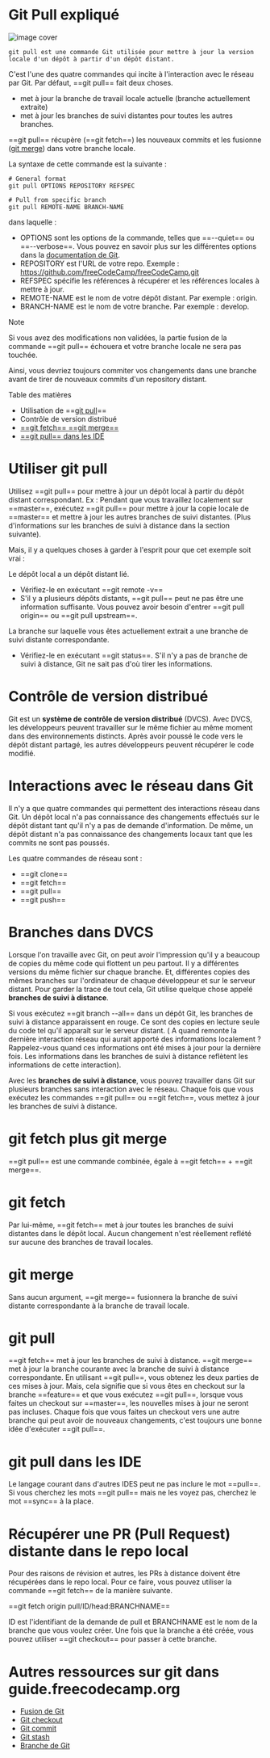 # Git Pull expliqué

![image cover](https://www.freecodecamp.org/news/content/images/size/w2000/2020/02/clem-onojeghuo-gBnHMsAOWrs-unsplash.jpg)

    git pull est une commande Git utilisée pour mettre à jour la version locale d'un dépôt à partir d'un dépôt distant.

C'est l'une des quatre commandes qui incite à l'interaction avec le réseau par Git. Par défaut, ==git pull== fait deux choses.

+ met à jour la branche de travail locale actuelle (branche actuellement extraite)
+ met à jour les branches de suivi distantes pour toutes les autres branches.

==git pull== récupère (==git fetch==) les nouveaux commits et les fusionne ([git merge](https://guide.freecodecamp.org/git/git-merge)) dans votre branche locale.

La syntaxe de cette commande est la suivante :

```git
# General format
git pull OPTIONS REPOSITORY REFSPEC

# Pull from specific branch
git pull REMOTE-NAME BRANCH-NAME
```

dans laquelle :

+ OPTIONS sont les options de la commande, telles que ==--quiet== ou ==--verbose==. Vous pouvez en savoir plus sur les différentes options dans la [documentation de Git](https://git-scm.com/docs/git-pull).
+ REPOSITORY est l'URL de votre repo. Exemple : https://github.com/freeCodeCamp/freeCodeCamp.git
+ REFSPEC spécifie les références à récupérer et les références locales à mettre à jour.
+ REMOTE-NAME est le nom de votre dépôt distant. Par exemple : origin.
+ BRANCH-NAME est le nom de votre branche. Par exemple : develop.

Note

Si vous avez des modifications non validées, la partie fusion de la commande ==git pull== échouera et votre branche locale ne sera pas touchée.

Ainsi, vous devriez toujours commiter vos changements dans une branche avant de tirer de nouveaux commits d'un repository distant.

Table des matières

+ Utilisation de ==[git pull](https://guide.freecodecamp.org/git/git-pull/#using-git-pull)==
+ Contrôle de version distribué
+ [==git fetch==  ==git merge==](https://guide.freecodecamp.org/git/git-pull/#git-fetch-plus-git-merge)
+ [==git pull== dans les IDE](https://guide.freecodecamp.org/git/git-pull/#git-pull-in-IDEs)

# Utiliser git pull

Utilisez ==git pull== pour mettre à jour un dépôt local à partir du dépôt distant correspondant. Ex : Pendant que vous travaillez localement sur ==master==, exécutez ==git pull== pour mettre à jour la copie locale de ==master== et mettre à jour les autres branches de suivi distantes. (Plus d'informations sur les branches de suivi à distance dans la section suivante).

Mais, il y a quelques choses à garder à l'esprit pour que cet exemple soit vrai :

Le dépôt local a un dépôt distant lié.

+ Vérifiez-le en exécutant ==git remote -v==
+ S'il y a plusieurs dépôts distants, ==git pull== peut ne pas être une information suffisante. Vous pouvez avoir besoin d'entrer ==git pull origin== ou ==git pull upstream==.

La branche sur laquelle vous êtes actuellement extrait a une branche de suivi distante correspondante.

+ Vérifiez-le en exécutant ==git status==. S'il n'y a pas de branche de suivi à distance, Git ne sait pas d'où tirer les informations.

# Contrôle de version distribué

Git est un **système de contrôle de version distribué** (DVCS). Avec DVCS, les développeurs peuvent travailler sur le même fichier au même moment dans des environnements distincts. Après avoir poussé le code vers le dépôt distant partagé, les autres développeurs peuvent récupérer le code modifié.

# Interactions avec le réseau dans Git

Il n'y a que quatre commandes qui permettent des interactions réseau dans Git. Un dépôt local n'a pas connaissance des changements effectués sur le dépôt distant tant qu'il n'y a pas de demande d'information. De même, un dépôt distant n'a pas connaissance des changements locaux tant que les commits ne sont pas poussés.

Les quatre commandes de réseau sont :
+ ==git clone==
+ ==git fetch==
+ ==git pull==
+ ==git push==

# Branches dans DVCS

Lorsque l'on travaille avec Git, on peut avoir l'impression qu'il y a beaucoup de copies du même code qui flottent un peu partout. Il y a différentes versions du même fichier sur chaque branche. Et, différentes copies des mêmes branches sur l'ordinateur de chaque développeur et sur le serveur distant. Pour garder la trace de tout cela, Git utilise quelque chose appelé **branches de suivi à distance**.

Si vous exécutez ==git branch --all== dans un dépôt Git, les branches de suivi à distance apparaissent en rouge. Ce sont des copies en lecture seule du code tel qu'il apparaît sur le serveur distant. ( A quand remonte la dernière interaction réseau qui aurait apporté des informations localement ? Rappelez-vous quand ces informations ont été mises à jour pour la dernière fois. Les informations dans les branches de suivi à distance reflètent les informations de cette interaction).

Avec les **branches de suivi à distance**, vous pouvez travailler dans Git sur plusieurs branches sans interaction avec le réseau. Chaque fois que vous exécutez les commandes ==git pull== ou ==git fetch==, vous mettez à jour les branches de suivi à distance.

# git fetch plus git merge

==git pull== est une commande combinée, égale à ==git fetch== + ==git merge==.

# git fetch

Par lui-même, ==git fetch== met à jour toutes les branches de suivi distantes dans le dépôt local. Aucun changement n'est réellement reflété sur aucune des branches de travail locales.

# git merge

Sans aucun argument, ==git merge== fusionnera la branche de suivi distante correspondante à la branche de travail locale.

# git pull

==git fetch== met à jour les branches de suivi à distance. ==git merge== met à jour la branche courante avec la branche de suivi à distance correspondante. En utilisant ==git pull==, vous obtenez les deux parties de ces mises à jour. Mais, cela signifie que si vous êtes en checkout sur la branche ==feature== et que vous exécutez ==git pull==, lorsque vous faites un checkout sur ==master==, les nouvelles mises à jour ne seront pas incluses. Chaque fois que vous faites un checkout vers une autre branche qui peut avoir de nouveaux changements, c'est toujours une bonne idée d'exécuter ==git pull==.

# git pull dans les IDE

Le langage courant dans d'autres IDES peut ne pas inclure le mot ==pull==. Si vous cherchez les mots ==git pull== mais ne les voyez pas, cherchez le mot ==sync== à la place.

# Récupérer une PR (Pull Request) distante dans le repo local

Pour des raisons de révision et autres, les PRs à distance doivent être récupérées dans le repo local. Pour ce faire, vous pouvez utiliser la commande ==git fetch== de la manière suivante.

==git fetch origin pull/ID/head:BRANCHNAME==

ID est l'identifiant de la demande de pull et BRANCHNAME est le nom de la branche que vous voulez créer. Une fois que la branche a été créée, vous pouvez utiliser ==git checkout== pour passer à cette branche.

# Autres ressources sur git dans guide.freecodecamp.org

+ [Fusion de Git](https://guide.freecodecamp.org/git/git-merge/index.md)
+ [Git checkout](https://guide.freecodecamp.org/git/git-checkout/index.md)
+ [Git commit](https://guide.freecodecamp.org/git/git-commit/index.md)
+ [Git stash](https://guide.freecodecamp.org/git/git-stash/index.md)
+ [Branche de Git](https://guide.freecodecamp.org/git/git-branch/index.md)

